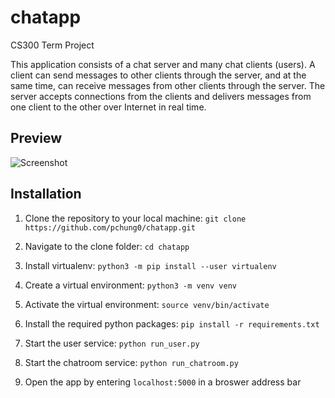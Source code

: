 # chatapp

CS300 Term Project


This application consists of a chat server and many chat clients (users).
A client can send messages to other clients through the server, and at the same time, can receive messages from other clients through the server.
The server accepts connections from the clients and delivers messages from one client to the other over Internet in real time.

## Preview

![Screenshot](https://i.imgur.com/idZ7d9x.png)

## Installation

1. Clone the repository to your local machine:
`git clone https://github.com/pchung0/chatapp.git`

2. Navigate to the clone folder:
`cd chatapp`

3. Install virtualenv:
`python3 -m pip install --user virtualenv`

4. Create a virtual environment:
`python3 -m venv venv`

5. Activate the virtual environment:
`source venv/bin/activate`

6. Install the required python packages:
`pip install -r requirements.txt`

7. Start the user service:
`python run_user.py`

8. Start the chatroom service:
`python run_chatroom.py`

9. Open the app by entering `localhost:5000` in a broswer address bar
